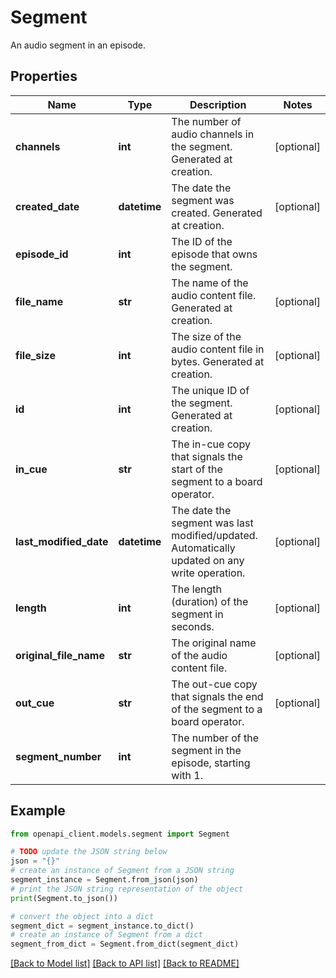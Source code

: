 # Segment

An audio segment in an episode.

## Properties

Name | Type | Description | Notes
------------ | ------------- | ------------- | -------------
**channels** | **int** | The number of audio channels in the segment. Generated at creation. | [optional] 
**created_date** | **datetime** | The date the segment was created. Generated at creation. | [optional] 
**episode_id** | **int** | The ID of the episode that owns the segment. | 
**file_name** | **str** | The name of the audio content file. Generated at creation. | [optional] 
**file_size** | **int** | The size of the audio content file in bytes. Generated at creation. | [optional] 
**id** | **int** | The unique ID of the segment. Generated at creation. | [optional] 
**in_cue** | **str** | The in-cue copy that signals the start of the segment to a board operator. | [optional] 
**last_modified_date** | **datetime** | The date the segment was last modified/updated. Automatically updated on any write operation. | [optional] 
**length** | **int** | The length (duration) of the segment in seconds. | [optional] 
**original_file_name** | **str** | The original name of the audio content file. | [optional] 
**out_cue** | **str** | The out-cue copy that signals the end of the segment to a board operator. | [optional] 
**segment_number** | **int** | The number of the segment in the episode, starting with 1. | 

## Example

```python
from openapi_client.models.segment import Segment

# TODO update the JSON string below
json = "{}"
# create an instance of Segment from a JSON string
segment_instance = Segment.from_json(json)
# print the JSON string representation of the object
print(Segment.to_json())

# convert the object into a dict
segment_dict = segment_instance.to_dict()
# create an instance of Segment from a dict
segment_from_dict = Segment.from_dict(segment_dict)
```
[[Back to Model list]](../README.md#documentation-for-models) [[Back to API list]](../README.md#documentation-for-api-endpoints) [[Back to README]](../README.md)


